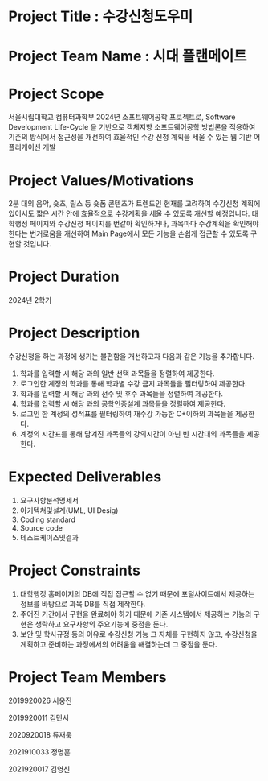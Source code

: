 # Project Title : 수강신청도우미

# Project Team Name : 시대 플랜메이트

# Project Scope

서울시립대학교 컴퓨터과학부 2024년 소프트웨어공학 프로젝트로,
Software Development Life-Cycle 을 기반으로 객체지향 소프트웨어공학 방법론을
적용하여 기존의 방식에서 접근성을 개선하여 효율적인 수강 신청 계획을 세울 수 있는
웹 기반 어플리케이션 개발

# Project Values/Motivations

2분 대의 음악, 숏츠, 릴스 등 숏폼 콘텐츠가 트렌드인 현재를 고려하여
수강신청 계획에 있어서도 짧은 시간 안에 효율적으로 수강계획을 세울 수 있도록 개선할 예정입니다.
대학행정 페이지와 수강신청 페이지를 번갈아 확인하거나, 과목마다 수강계획을 확인해야 한다는 번거로움을 개선하여
Main Page에서 모든 기능을 손쉽게 접근할 수 있도록 구현할 것입니다.

# Project Duration

2024년 2학기

# Project Description

수강신청을 하는 과정에 생기는 불편함을 개선하고자 다음과 같은 기능을 추가합니다.

1. 학과를 입력할 시 해당 과의 일반 선택 과목들을 정렬하여 제공한다.
2. 로그인한 계정의 학과를 통해 학과별 수강 금지 과목들을 필터링하여 제공한다.
3. 학과를 입력할 시 해당 과의 선수 및 후수 과목들을 정렬하여 제공한다.
4. 학과를 입력할 시 해당 과의 공학인증설계 과목들을 정렬하여 제공한다.
5. 로그인 한 계정의 성적표를 필터링하여 재수강 가능한 C+이하의 과목들을 제공한다.
6. 계정의 시간표를 통해 담겨진 과목들의 강의시간이 아닌 빈 시간대의 과목들을 제공한다.

# Expected Deliverables

1. 요구사항분석명세서
2. 아키텍쳐및설계(UML, UI Desig)
3. Coding standard
4. Source code
5. 테스트케이스및결과

# Project Constraints

1. 대학행정 홈페이지의 DB에 직접 접근할 수 없기 때문에 포털사이트에서
   제공하는 정보를 바탕으로 과목 DB를 직접 제작한다.
2. 주어진 기간에서 구현을 완료해야 하기 때문에 기존 시스템에서 제공하는 기능의
   구현은 생략하고 요구사항의 주요기능에 중점을 둔다.
3. 보안 및 학사규정 등의 이유로 수강신청 기능 그 자체를 구현하지 않고,
   수강신청을 계획하고 준비하는 과정에서의 어려움을 해결하는데 그 중점을 둔다.

# Project Team Members

2019920026 서웅진

2019920011 김민서

2020920018 류재욱

2021910033 정명훈

2021920017 김영신

